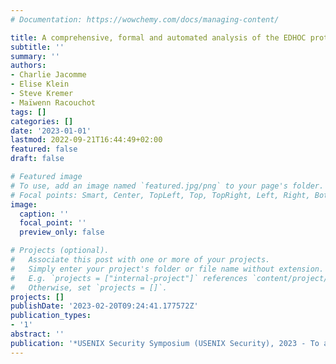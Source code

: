 ```yaml
---
# Documentation: https://wowchemy.com/docs/managing-content/

title: A comprehensive, formal and automated analysis of the EDHOC protocol
subtitle: ''
summary: ''
authors:
- Charlie Jacomme
- Elise Klein
- Steve Kremer
- Maïwenn Racouchot
tags: []
categories: []
date: '2023-01-01'
lastmod: 2022-09-21T16:44:49+02:00
featured: false
draft: false

# Featured image
# To use, add an image named `featured.jpg/png` to your page's folder.
# Focal points: Smart, Center, TopLeft, Top, TopRight, Left, Right, BottomLeft, Bottom, BottomRight.
image:
  caption: ''
  focal_point: ''
  preview_only: false

# Projects (optional).
#   Associate this post with one or more of your projects.
#   Simply enter your project's folder or file name without extension.
#   E.g. `projects = ["internal-project"]` references `content/project/deep-learning/index.md`.
#   Otherwise, set `projects = []`.
projects: []
publishDate: '2023-02-20T09:24:41.177572Z'
publication_types:
- '1'
abstract: ''
publication: '*USENIX Security Symposium (USENIX Security), 2023 - To appear*'
---
```

